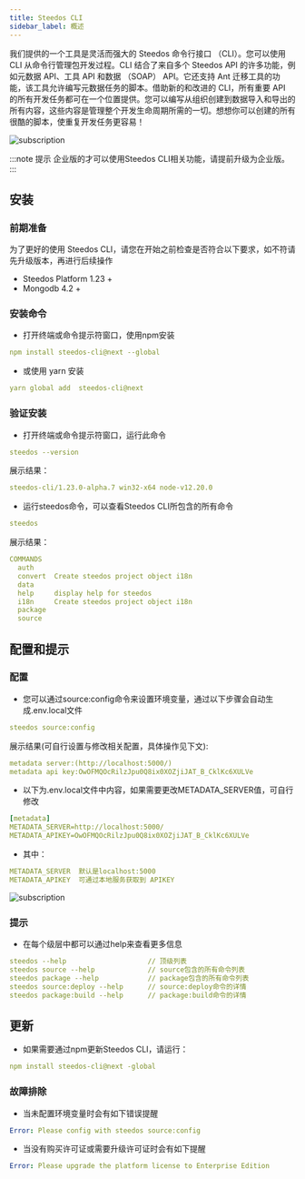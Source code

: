```yaml
---
title: Steedos CLI
sidebar_label: 概述
---
```


我们提供的一个工具是灵活而强大的 Steedos 命令行接口 （CLI）。您可以使用 CLI 从命令行管理包开发过程。CLI 结合了来自多个 Steedos API 的许多功能，例如元数据 API、工具 API 和数据 （SOAP） API。它还支持 Ant 迁移工具的功能，该工具允许编写元数据任务的脚本。借助新的和改进的 CLI，所有重要 API 的所有开发任务都可在一个位置提供。您可以编写从组织创建到数据导入和导出的所有内容，这些内容是管理整个开发生命周期所需的一切。想想你可以创建的所有很酷的脚本，使重复开发任务更容易！

![subscription](/assets/dx/dx04.png)

:::note 提示
企业版的才可以使用Steedos CLI相关功能，请提前升级为企业版。
:::

## 安装

### 前期准备

为了更好的使用 Steedos CLI，请您在开始之前检查是否符合以下要求，如不符请先升级版本，再进行后续操作

- Steedos Platform 1.23 +
- Mongodb 4.2 +

### 安装命令

- 打开终端或命令提示符窗口，使用npm安装

```yml
npm install steedos-cli@next --global
```

- 或使用 yarn 安装

```yml
yarn global add  steedos-cli@next
```

### 验证安装

- 打开终端或命令提示符窗口，运行此命令

```yml
steedos --version
```

展示结果：

```yml
steedos-cli/1.23.0-alpha.7 win32-x64 node-v12.20.0
```

- 运行steedos命令，可以查看Steedos CLI所包含的所有命令

```yml
steedos
```

展示结果：

```yml
COMMANDS 
  auth
  convert  Create steedos project object i18n
  data
  help     display help for steedos
  i18n     Create steedos project object i18n
  package
  source
```

## 配置和提示

### 配置

- 您可以通过source:config命令来设置环境变量，通过以下步骤会自动生成.env.local文件

```yml
steedos source:config
```

展示结果(可自行设置与修改相关配置，具体操作见下文):

```yml
metadata server:(http://localhost:5000/)
metadata api key:OwOFMQOcRilzJpu0Q8ix0XOZjiJAT_B_CklKc6XULVe
```

- 以下为.env.local文件中内容，如果需要更改METADATA_SERVER值，可自行修改

```yml
[metadata]
METADATA_SERVER=http://localhost:5000/
METADATA_APIKEY=OwOFMQOcRilzJpu0Q8ix0XOZjiJAT_B_CklKc6XULVe
```

- 其中：

```yml
METADATA_SERVER  默认是localhost:5000
METADATA_APIKEY  可通过本地服务获取到 APIKEY
```

![subscription](/assets/dx/setup_guide/API_key.gif)

### 提示

- 在每个级层中都可以通过help来查看更多信息

```yml
steedos --help                    // 顶级列表
steedos source --help             // source包含的所有命令列表
steedos package --help            // package包含的所有命令列表
steedos source:deploy --help      // source:deploy命令的详情
steedos package:build --help      // package:build命令的详情
```

## 更新

- 如果需要通过npm更新Steedos CLI，请运行：

```yml
npm install steedos-cli@next -global
```

### 故障排除

- 当未配置环境变量时会有如下错误提醒

```yml
Error: Please config with steedos source:config
```

- 当没有购买许可证或需要升级许可证时会有如下提醒

```yml
Error: Please upgrade the platform license to Enterprise Edition
```

